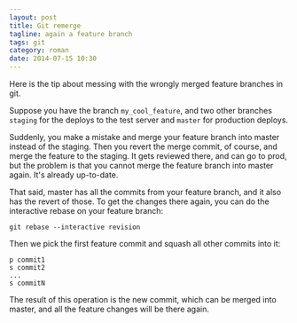 ```yaml
---
layout: post
title: Git remerge
tagline: again a feature branch
tags: git
category: roman
date: 2014-07-15 10:30
---
```

Here is the tip about messing with the wrongly merged feature branches in git.

Suppose you have the branch `my_cool_feature`, and two other branches `staging` for the deploys to the test server and `master` for production deploys.

Suddenly, you make a mistake and merge your feature branch into master instead of the staging. Then you revert the merge commit, of course, and merge the feature to the staging. It gets reviewed there, and can go to prod, but the problem is that you cannot merge the feature branch into master again. It's already up-to-date.

That said, master has all the commits from your feature branch, and it also has the revert of those. To get the changes there again, you can do the interactive rebase on your feature branch:

    git rebase --interactive revision

Then we pick the first feature commit and squash all other commits into it:

    p commit1
    s commit2
    ...
    s commitN

The result of this operation is the new commit, which can be merged into master, and all the feature changes will be there again.
